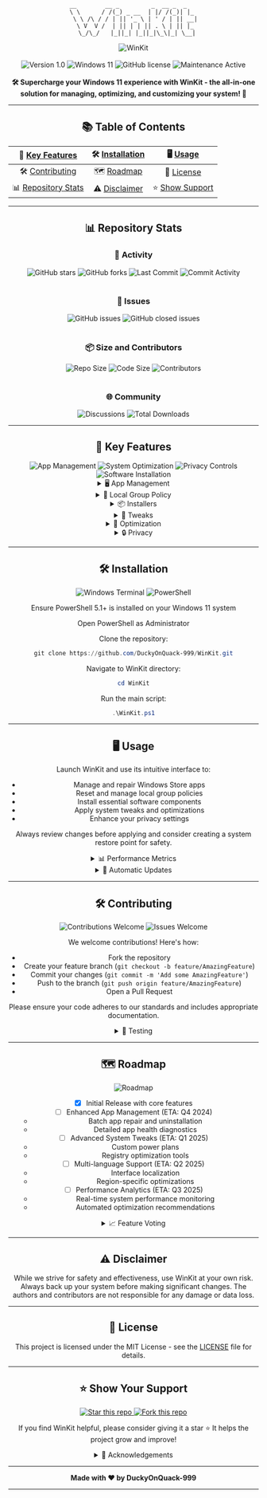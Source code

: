 <div align="center">
 
```
 __        __ _         _  __ _  _    
 \ \      / /(_) _ __  | |/ /(_)| |_  
  \ \ /\ / / | || '_ \ | ' / | || __| 
   \ V  V /  | || | | || . \ | || |_  
    \_/\_/   |_||_| |_||_|\_\|_| \__|  
```                                      
<div align="center">
  <img src="https://img.shields.io/badge/Your%20Ultimate%20Windows%2011%20Toolkit-blue?style=for-the-badge&logo=windows&logoColor=white" alt="WinKit" />
  <br><br>
  <img src="https://img.shields.io/badge/version-1.0-blue?style=for-the-badge" alt="Version 1.0" />
  <img src="https://img.shields.io/badge/Windows%2011-%230079d5.svg?style=for-the-badge&logo=windows11&logoColor=white" alt="Windows 11" />
  <img src="https://img.shields.io/github/license/DuckyOnQuack-999/WinKit?style=for-the-badge&logo=github&color=green" alt="GitHub license" />
  <img src="https://img.shields.io/badge/Maintenance-Active-green.svg?style=for-the-badge" alt="Maintenance Active" />
  <br><br>
  <strong>🛠️ Supercharge your Windows 11 experience with WinKit - the all-in-one solution for managing, optimizing, and customizing your system! 🚀</strong>
</div>

---

## 📚 Table of Contents

<div align="center">

| 🚀 [Key Features](#-key-features) | 🛠️ [Installation](#️-installation) | 🖥️ [Usage](#️-usage) |
|:---------------------------------:|:----------------------------------:|:---------------------:|
| 🛠️ [Contributing](#️-contributing) | 🗺️ [Roadmap](#️-roadmap) | 📄 [License](#-license) |
| 📊 [Repository Stats](#-repository-stats) | ⚠️ [Disclaimer](#️-disclaimer) | ⭐ [Show Support](#-show-your-support) |

</div>

---

## 📊 Repository Stats

<div align="center">

### 🌟 Activity
![GitHub stars](https://img.shields.io/github/stars/DuckyOnQuack-999/WinKit?style=for-the-badge&logo=github&color=yellow)
![GitHub forks](https://img.shields.io/github/forks/DuckyOnQuack-999/WinKit?style=for-the-badge&logo=github&color=blue)
![Last Commit](https://img.shields.io/github/last-commit/DuckyOnQuack-999/WinKit?style=for-the-badge&logo=github&color=orange)
![Commit Activity](https://img.shields.io/github/commit-activity/m/DuckyOnQuack-999/WinKit?style=for-the-badge&logo=github&color=blue)

#

### 🐛 Issues
![GitHub issues](https://img.shields.io/github/issues/DuckyOnQuack-999/WinKit?style=for-the-badge&logo=github&color=red)
![GitHub closed issues](https://img.shields.io/github/issues-closed/DuckyOnQuack-999/WinKit?style=for-the-badge&logo=github&color=green)

#

### 📦 Size and Contributors
![Repo Size](https://img.shields.io/github/repo-size/DuckyOnQuack-999/WinKit?style=for-the-badge&logo=github&color=purple)
![Code Size](https://img.shields.io/github/languages/code-size/DuckyOnQuack-999/WinKit?style=for-the-badge&logo=github&color=purple)
![Contributors](https://img.shields.io/github/contributors/DuckyOnQuack-999/WinKit?style=for-the-badge&logo=github&color=blue)

#

### 🌐 Community
![Discussions](https://img.shields.io/github/discussions/DuckyOnQuack-999/WinKit?style=for-the-badge&logo=github&color=yellow)
![Total Downloads](https://img.shields.io/github/downloads/DuckyOnQuack-999/WinKit/total?style=for-the-badge&logo=github&color=brightgreen)

</div>

---

## 🚀 Key Features

<div align="center">
  <img src="https://img.shields.io/badge/App%20Management-%230079d5.svg?style=for-the-badge&logo=windows11" alt="App Management" />
  <img src="https://img.shields.io/badge/System%20Optimization-%2300FF7F.svg?style=for-the-badge&logo=windows" alt="System Optimization" />
  <img src="https://img.shields.io/badge/Privacy%20Controls-%23FFD700.svg?style=for-the-badge&logo=shield" alt="Privacy Controls" />
  <img src="https://img.shields.io/badge/Software%20Installation-%23FF4500.svg?style=for-the-badge&logo=windows" alt="Software Installation" />
</div>

<details>
<summary>🖥️ App Management</summary>

#
- **Get-InstalledStoreApps**: Retrieve and display installed Windows Store apps
- **Repair-StoreApp**: Fix issues with selected Windows Store apps
- **Uninstall-App**: Remove apps locally or globally
- **Update-StoreApps**: Automatically update all installed Store apps
- **Export-AppList**: Generate a list of installed apps for easy reinstallation

#
</details>


<details>
<summary>🔐 Local Group Policy</summary>

#
- **Reset-LocalGroupPolicy**: Restore default local group policy settings
- **Clear-Logs & Refresh-Logs**: Manage log displays effectively
- **Export-GroupPolicy**: Save current group policy settings for backup
- **Import-GroupPolicy**: Restore group policy settings from a backup

#
</details>


<details>
<summary>📦 Installers</summary>

#
- **Install-VisualCppRedistributable**: Get the latest Visual C++ Redistributables
- **Install-DirectX**: Update or install DirectX
- **Install-DotNetSDKs**: Set up multiple .NET SDK versions
- **Install-WindowsSubsystemForLinux**: Set up WSL with your preferred Linux distribution
- **Install-PackageManager**: Install and configure popular package managers (Chocolatey, Scoop, Winget)

#
</details>


<details>
<summary>🔧 Tweaks</summary>

#
- **Disable-Telemetry**: Enhance privacy by turning off data collection
- **Enable-DarkMode**: Activate system-wide dark theme
- **Disable-Cortana**: Turn off Windows virtual assistant
- **Optimize-WindowsSearch**: Improve search functionality and reduce resource usage
- **Customize-StartMenu**: Personalize your Start menu layout and functionality

#
</details>


<details>
<summary>🚀 Optimization</summary>

#
- **Clean-TemporaryFiles**: Free up disk space
- **Defragment-Drives**: Improve system performance
- **Optimize-Startup**: Speed up boot times
- **Manage-WindowsServices**: Fine-tune system services for better performance
- **Analyze-SystemPerformance**: Get detailed reports on system bottlenecks and suggestions for improvement

#
</details>


<details>
<summary>🔒 Privacy</summary>

 #
- **Disable-ActivityHistory**: Stop Windows from tracking your activity
- **Manage-AppPermissions**: Control data access for apps
- **Clear-BrowsingData**: Clean up your browsing history and cache
- **Configure-WindowsFirewall**: Set up advanced firewall rules for better security
- **Encrypt-PersonalData**: Set up BitLocker encryption for your drives

#
</details>


---

## 🛠️ Installation

<div align="center">
  <img src="https://img.shields.io/badge/Windows%20Terminal-%234D4D4D.svg?style=for-the-badge&logo=windows-terminal&logoColor=white" alt="Windows Terminal" />
  <img src="https://img.shields.io/badge/PowerShell-%235391FE.svg?style=for-the-badge&logo=powershell&logoColor=white" alt="PowerShell" />
</div>


 Ensure PowerShell 5.1+ is installed on your Windows 11 system

 Open PowerShell as Administrator

 
 Clone the repository:
   ```powershell
   git clone https://github.com/DuckyOnQuack-999/WinKit.git
   ```


 Navigate to WinKit directory:
   ```powershell
   cd WinKit
   ```


 Run the main script:
   ```powershell
   .\WinKit.ps1
   ```

---

## 🖥️ Usage

Launch WinKit and use its intuitive interface to:
- Manage and repair Windows Store apps
- Reset and manage local group policies
- Install essential software components
- Apply system tweaks and optimizations
- Enhance your privacy settings

Always review changes before applying and consider creating a system restore point for safety.

<details>
<summary>📊 Performance Metrics</summary>

Track your system's performance improvements with WinKit:

- **Boot Time**: Measure and compare boot times before and after optimization
- **Disk Space**: Monitor freed up disk space after cleaning temporary files
- **Memory Usage**: Track RAM usage improvements
- **CPU Utilization**: Analyze CPU performance enhancements
- **Battery Life**: For laptops, measure battery life improvements

</details>

<details>
<summary>🔄 Automatic Updates</summary>

WinKit now includes an auto-update feature:
- Check for updates: `.\WinKit.ps1 -CheckForUpdates`
- Apply updates: `.\WinKit.ps1 -Update`
- Configure update frequency in the settings menu

</details>

---

## 🛠️ Contributing

<p align="center">
  <img src="https://img.shields.io/badge/Contributions-Welcome-brightgreen?style=for-the-badge" alt="Contributions Welcome" />
  <img src="https://img.shields.io/badge/Issues-Welcome-orange?style=for-the-badge" alt="Issues Welcome" />
</p>

We welcome contributions! Here's how:

- Fork the repository
- Create your feature branch (`git checkout -b feature/AmazingFeature`)
- Commit your changes (`git commit -m 'Add some AmazingFeature'`)
- Push to the branch (`git push origin feature/AmazingFeature`)
- Open a Pull Request

Please ensure your code adheres to our standards and includes appropriate documentation.

<details>
<summary>🧪 Testing</summary>

Before submitting a pull request:

- Run all unit tests: `.\Tests\Run-UnitTests.ps1`
- Perform integration tests: `.\Tests\Run-IntegrationTests.ps1`
- Update documentation if you've added new features or changed existing functionality

</details>

---

## 🗺️ Roadmap

<p align="center">
  <img src="https://img.shields.io/badge/Roadmap-2024--2025-lightblue?style=for-the-badge&logo=trello" alt="Roadmap" />
</p>

- [x] Initial Release with core features
- [ ] Enhanced App Management (ETA: Q4 2024)
  - Batch app repair and uninstallation
  - Detailed app health diagnostics
- [ ] Advanced System Tweaks (ETA: Q1 2025)
  - Custom power plans
  - Registry optimization tools
- [ ] Multi-language Support (ETA: Q2 2025)
  - Interface localization
  - Region-specific optimizations
- [ ] Performance Analytics (ETA: Q3 2025)
  - Real-time system performance monitoring
  - Automated optimization recommendations

<details>
<summary>📈 Feature Voting</summary>

Help us prioritize future features:

1. Visit our [GitHub Discussions](https://github.com/DuckyOnQuack-999/WinKit/discussions) page
2. Look for the "Feature Requests" category
3. Vote on existing features or suggest new ones

Top-voted features will be prioritized in our development roadmap!

</details>

---

## ⚠️ Disclaimer

While we strive for safety and effectiveness, use WinKit at your own risk. Always back up your system before making significant changes. The authors and contributors are not responsible for any damage or data loss.

---

## 📄 License

This project is licensed under the MIT License - see the [LICENSE](LICENSE) file for details.

---

## ⭐ Show Your Support

<p align="center">
  <a href="https://github.com/DuckyOnQuack-999/WinKit/stargazers">
    <img src="https://img.shields.io/github/stars/DuckyOnQuack-999/WinKit?style=for-the-badge" alt="Star this repo" />
  </a>
  <a href="https://github.com/DuckyOnQuack-999/WinKit/network/members">
    <img src="https://img.shields.io/github/forks/DuckyOnQuack-999/WinKit?style=for-the-badge" alt="Fork this repo" />
  </a>
</p>

If you find WinKit helpful, please consider giving it a star ⭐ It helps the project grow and improve!

<details>
<summary>🙏 Acknowledgements</summary>

We'd like to thank the following projects and communities:

- [PowerShell](https://github.com/PowerShell/PowerShell)
- [Windows Terminal](https://github.com/microsoft/terminal)
- [Chocolatey](https://chocolatey.org/)
- [Scoop](https://scoop.sh/)
- [Windows Package Manager (winget)](https://github.com/microsoft/winget-cli)

Your contributions to the open-source community have been invaluable in the development of WinKit.

</details>

---

<p align="center">
  <strong>Made with ❤️ by DuckyOnQuack-999</strong>
</p>

---

